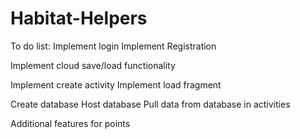 # Habitat-Helpers

To do list:
Implement login
Implement Registration

Implement cloud save/load functionality

Implement create activity
Implement load fragment

Create database
Host database
Pull data from database in activities

Additional features for points
